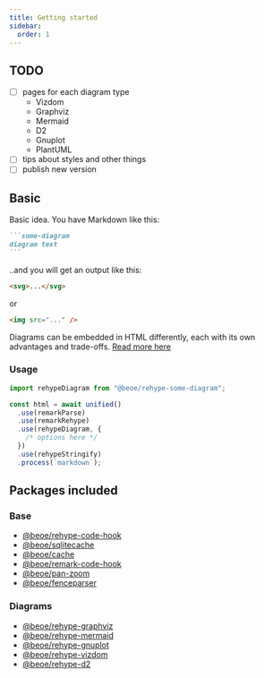 ```yaml
---
title: Getting started
sidebar:
  order: 1
---
```


## TODO

- [ ] pages for each diagram type
  - Vizdom
  - Graphviz
  - Mermaid
  - D2
  - Gnuplot
  - PlantUML
- [ ] tips about styles and other things
- [ ] publish new version

## Basic

Basic idea. You have Markdown like this:

````md
```some-diagram
diagram text
```
````

..and you will get an output like this:

```html
<svg>...</svg>
```

or

```html
<img src="..." />
```

Diagrams can be embedded in HTML differently, each with its own advantages and trade-offs. [Read more here](/start-here/strategy/)

### Usage

```js
import rehypeDiagram from "@beoe/rehype-some-diagram";

const html = await unified()
  .use(remarkParse)
  .use(remarkRehype)
  .use(rehypeDiagram, {
    /* options here */
  })
  .use(rehypeStringify)
  .process(`markdown`);
```

## Packages included

### Base

- [@beoe/rehype-code-hook](https://github.com/stereobooster/beoe/tree/main/packages/rehype-code-hook/)
- [@beoe/sqlitecache](https://github.com/stereobooster/beoe/tree/main/packages/sqlitecache/)
- [@beoe/cache](https://github.com/stereobooster/beoe/tree/main/packages/cache/)
- [@beoe/remark-code-hook](https://github.com/stereobooster/beoe/tree/main/packages/remark-code-hook/)
- [@beoe/pan-zoom](https://github.com/stereobooster/beoe/tree/main/packages/pan-zoom/)
- [@beoe/fenceparser](https://github.com/stereobooster/beoe/tree/main/packages/fenceparser/)

### Diagrams

- [@beoe/rehype-graphviz](https://github.com/stereobooster/beoe/tree/main/packages/rehype-graphviz/)
- [@beoe/rehype-mermaid](https://github.com/stereobooster/beoe/tree/main/packages/rehype-mermaid/)
- [@beoe/rehype-gnuplot](https://github.com/stereobooster/beoe/tree/main/packages/rehype-gnuplot/)
- [@beoe/rehype-vizdom](https://github.com/stereobooster/beoe/tree/main/packages/rehype-vizdom/)
- [@beoe/rehype-d2](https://github.com/stereobooster/beoe/tree/main/packages/rehype-d2/)
